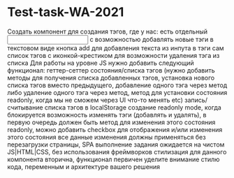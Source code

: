 # Test-task-WA-2021

Создать компонент для создания тэгов, где у нас:
есть отдельный <input type='text' /> с возможностью добавлять новые
тэги в текстовом виде
кнопка add для добавления текста из инпута в тэги
сам список тэгов с иконкой-крестиком для возможности удаления тэга из
списка
Для работы на уровне JS нужно добавить следующий функционал:
геттер-сеттер состояния/списка тэгов (нужно добавить методы для
получения списка добавленных тэгов, установка нового списка тэгов
вместо предыдущего, добавление одного тэга через метод либо удаление
одного тэга через метод, метод для установки состояния readonly, когда
мы не сможем через UI что-то менять etc)
запись/считывание списка тэгов в localStorage
создание readonly mode, когда блокируется возможность изменять тэги
(добавлять и удалять), в первую очередь должен быть метод для
изменения этого состояния readonly, можно добавить checkbox для
отображения и/или изменения этого состояния
все данные изменения должны применяться без перезагрузки страницы,
SPA
выполнение задания ожидается на чистом JS|HTML|CSS, без использования
фреймворков
стилизация для данного компонента вторична, функционал первичен
уделите внимание стилю кода, переменным и архитектуре вашего решения

